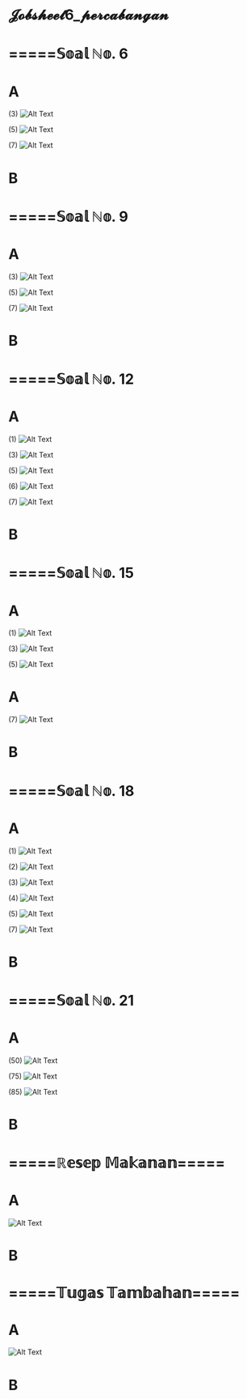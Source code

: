 # 𝓙𝓸𝓫𝓼𝓱𝓮𝓮𝓽6_𝓹𝓮𝓻𝓬𝓪𝓫𝓪𝓷𝓰𝓪𝓷

# =====𝕊𝕠𝕒𝕝 ℕ𝕠. 6 
# A
(3)
![Alt Text](https://github.com/Syihabuddinsanni/Jobsheet6_Percabangan/blob/master/6%20jwbn%203.png)


(5)
![Alt Text](https://github.com/Syihabuddinsanni/Jobsheet6_Percabangan/blob/master/6%20jwbn%205.png)



(7)
![Alt Text](https://github.com/Syihabuddinsanni/Jobsheet6_Percabangan/blob/master/6%20jwbn%207.png)
# B


# =====𝕊𝕠𝕒𝕝 ℕ𝕠. 9
# A
(3)
![Alt Text](https://github.com/Syihabuddinsanni/Jobsheet6_Percabangan/blob/master/8%20jwbn%203.png)


(5)
![Alt Text](https://github.com/Syihabuddinsanni/Jobsheet6_Percabangan/blob/master/8%20jwbn%205.png)



(7)
![Alt Text](https://github.com/Syihabuddinsanni/Jobsheet6_Percabangan/blob/master/8%20jwbn%207.png)
# B

# =====𝕊𝕠𝕒𝕝 ℕ𝕠. 12
# A
(1)
![Alt Text](https://github.com/Syihabuddinsanni/Jobsheet6_Percabangan/blob/master/12%20jwbn%201.png)


(3)
![Alt Text](https://github.com/Syihabuddinsanni/Jobsheet6_Percabangan/blob/master/12%20jwbn%203.png)



(5)
![Alt Text](https://github.com/Syihabuddinsanni/Jobsheet6_Percabangan/blob/master/12%20jwbn%205.png)


(6)
![Alt Text](https://github.com/Syihabuddinsanni/Jobsheet6_Percabangan/blob/master/12%20jwbn%206.png)




(7)
![Alt Text](https://github.com/Syihabuddinsanni/Jobsheet6_Percabangan/blob/master/12%20jwbn%207.png)
# B


# =====𝕊𝕠𝕒𝕝 ℕ𝕠. 15

# A
(1)
![Alt Text](https://github.com/Syihabuddinsanni/Jobsheet6_Percabangan/blob/master/15%20jwbn%201.png)



(3)
![Alt Text](https://github.com/Syihabuddinsanni/Jobsheet6_Percabangan/blob/master/15%20jwbn%203.png)




(5)
![Alt Text](https://github.com/Syihabuddinsanni/Jobsheet6_Percabangan/blob/master/15%20jwbn%205.png)



# A
(7)
![Alt Text](https://github.com/Syihabuddinsanni/Jobsheet6_Percabangan/blob/master/15%20jwbn%207.png)
# B

# =====𝕊𝕠𝕒𝕝 ℕ𝕠. 18

# A
(1)
![Alt Text](https://github.com/Syihabuddinsanni/Jobsheet6_Percabangan/blob/master/18%20jwbn%201.png)




(2)
![Alt Text](https://github.com/Syihabuddinsanni/Jobsheet6_Percabangan/blob/master/18%20jwbn%202.png)




(3)
![Alt Text](https://github.com/Syihabuddinsanni/Jobsheet6_Percabangan/blob/master/18%20jwbn%203.png)




(4)
![Alt Text](https://github.com/Syihabuddinsanni/Jobsheet6_Percabangan/blob/master/18%20jwbn%204.png)




(5)
![Alt Text](https://github.com/Syihabuddinsanni/Jobsheet6_Percabangan/blob/master/18%20jwbn%205.png)



(7)
![Alt Text](https://github.com/Syihabuddinsanni/Jobsheet6_Percabangan/blob/master/18%20jwbn%207.png)
# B


# =====𝕊𝕠𝕒𝕝 ℕ𝕠. 21

# A
(50)
![Alt Text](https://github.com/Syihabuddinsanni/Jobsheet6_Percabangan/blob/master/21%20jwbn%2050.png)



(75)
![Alt Text](https://github.com/Syihabuddinsanni/Jobsheet6_Percabangan/blob/master/21%20jwbn%2075.png)




(85)
![Alt Text](https://github.com/Syihabuddinsanni/Jobsheet6_Percabangan/blob/master/21%20jwbn%2085.png)
# B

# =====ℝ𝕖𝕤𝕖𝕡 𝕄𝕒𝕜𝕒𝕟𝕒𝕟=====
# A
![Alt Text](https://github.com/Syihabuddinsanni/Jobsheet6_Percabangan/blob/master/Resep%20Masakan.png)
# B

# =====𝕋𝕦𝕘𝕒𝕤 𝕋𝕒𝕞𝕓𝕒𝕙𝕒𝕟=====
# A
![Alt Text](https://github.com/Syihabuddinsanni/Jobsheet6_Percabangan/blob/master/Tagihan%20Listrik.png)
# B

